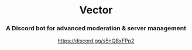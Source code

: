 <div align="center">
  <h1>Vector</h1>
  <h3>A Discord bot for advanced moderation & server management</h3>
  <a href="https://discord.gg/s5nQBxFPp2">https://discord.gg/s5nQBxFPp2</a>
</div>
